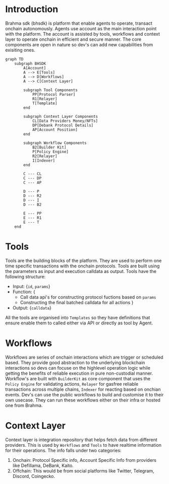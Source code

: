# Introduction 

Brahma sdk (bhsdk) is platform that enable agents to operate, transact onchain autonomously. Agents use account as the main interaction point with the platform. The account is assisted by tools, workflows and context layer to operate onchain in efficient and secure manner. The core components are open in nature so dev's can add new capabilities from exisiting ones. 

```mermaid
graph TD
    subgraph BHSDK
        A[Account] 
        A --> E[Tools]
        A --> D[Workflows]
        A --> C[Context Layer]

        subgraph Tool Components
            PP[Protocol Parser]
            R1[Relayer]
            T[Template]
        end
        
        subgraph Context Layer Components
            CL[Data Providers Money/NFTs]
            DP[Debank Protocol Details]
            AP[Account Position]
        end
        
        subgraph Workflow Components
            B2[Builder Kit]
            P[Policy Engine]
            R2[Relayer]
            I[Indexer]
        end
        
        C --- CL
        C --- DP
        C --- AP
        
        D --- P
        D --- R2
        D --- I
        D --- B2

        E --- PP
        E --- R1
        E --- T
    end
```

# Tools
Tools are the building blocks of the platform. They are used to perform one time specific transactions with the onchain protocols. Tools are built using the parameters as input and execution calldata as output. Tools have the following structure: 
- Input: {`id`, `params`}
- Function: {
    - Call data api's for constructing protocol fuctions based on `params`
    - Constructing the final batched calldata for all actions 
}
- Output: {`calldata`}

All the tools are organised into `Templates` so they have definitions that ensure enable them to called either via API or directly as tool by Agent. 


# Workflows
Workflows are series of onchain interactions which are trigger or scheduled based. They provide good abstraction to the underlying blockchain interactions so devs can focuse on the highlevel operation logic while getting the benefits of reliable execution in pure non-custodial manner. Workflow's are built with `BuilderKit` as core component that uses the `Policy Engine` for validating actions, `Relayer` for gasfree reliable transactions across multiple chains, `Indexer` for reacting based on onchian events. Dev's can use the public workflows to build and customise it to their own usecase. They can run these workflows either on their infra or hosted one from Brahma. 

# Context Layer
Context layer is integration repository that helps fetch data from different providers. This is used by `Workflows` and `Tools` to have realtime information for their operations. The info falls under two categories: 
1. Onchain: Protocol Specific info, Account Specific Info from providers like Defillama, DeBank, Kaito. 
2. Offchain: This would be from social platforms like Twitter, Telegram, Discord, Coingecko. 


